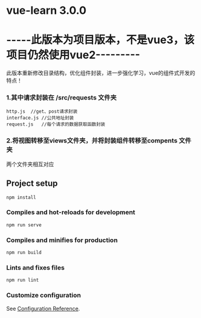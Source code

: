 # vue-learn 3.0.0
# -----此版本为项目版本，不是vue3，该项目仍然使用vue2---------
此版本重新修改目录结构，优化组件封装，进一步强化学习，vue的组件式开发的特点！
### 1.其中请求封装在 /src/requests 文件夹
```
http.js  //get、post请求封装
interface.js //公共地址封装
request.js   //每个请求的数据获取函数封装
```
### 2.将视图转移至views文件夹，并将封装组件转移至compents 文件夹
两个文件夹相互对应


## Project setup
```
npm install
```

### Compiles and hot-reloads for development
```
npm run serve
```

### Compiles and minifies for production
```
npm run build
```

### Lints and fixes files
```
npm run lint
```

### Customize configuration
See [Configuration Reference](https://cli.vuejs.org/config/).
